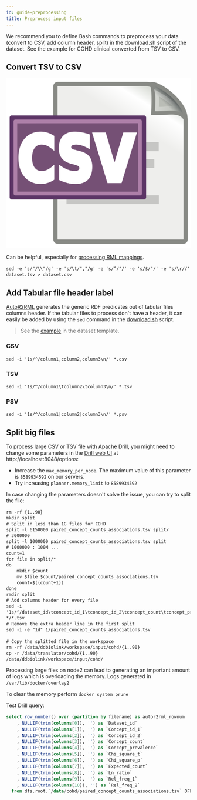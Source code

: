 ```yaml
---
id: guide-preprocessing
title: Preprocess input files
---
```


We recommend you to define Bash commands to preprocess your data (convert to CSV, add column header, split) in the download.sh script of the dataset. See the example for COHD clinical converted from TSV to CSV.

## Convert TSV to CSV

![](/img/csv-logo.png)

Can be helpful, especially for [processing RML mappings](/docs/d2s-rml).

```shell
sed -e 's/"/\\"/g' -e 's/\t/","/g' -e 's/^/"/' -e 's/$/"/' -e 's/\r//' dataset.tsv > dataset.csv
```

## Add Tabular file header label

[AutoR2RML](https://github.com/MaastrichtU-IDS/AutoR2RML) generates the generic RDF predicates out of tabular files columns header. If the tabular files to process don't have a header, it can easily be added by using the `sed` command in the [download.sh](https://github.com/MaastrichtU-IDS/d2s-core/blob/master/support/template/dataset/download/download_examples.sh#L68) script.

> See the [example](https://github.com/MaastrichtU-IDS/d2s-core/blob/master/support/template/dataset/download/download_examples.sh#L68) in the dataset template.

### CSV

```shell
sed -i '1s/^/column1,column2,column3\n/' *.csv
```

### TSV

```shell
sed -i '1s/^/column1\tcolumn2\tcolumn3\n/' *.tsv
```

### PSV

```shell
sed -i '1s/^/column1|column2|column3\n/' *.psv
```

## Split big files

To process large CSV or TSV file with Apache Drill, you might need to change some parameters in the [Drill web UI](http://localhost:8048/options) at http://localhost:8048/options:

*  Increase the `max_memory_per_node`. The maximum value of this parameter is `8589934592` on our servers.
* Try increasing `planner.memory_limit` to `8589934592`

In case changing the parameters doesn't solve the issue, you can try to split the file:

```shell
rm -rf {1..90}
mkdir split
# Split in less than 1G files for COHD
split -l 6150000 paired_concept_counts_associations.tsv split/
# 3000000
split -l 1000000 paired_concept_counts_associations.tsv split
# 1000000 : 100M ...
count=1
for file in split/*
do
	mkdir $count
	mv $file $count/paired_concept_counts_associations.tsv
	count=$((count+1))
done
rmdir split
# Add columns header for every file
sed -i '1s/^/dataset_id\tconcept_id_1\tconcept_id_2\tconcept_count\tconcept_prevalence\tchi_square_t\tchi_square_p\texpected_count\tln_ratio\trel_freq_1\trel_freq_2\n/' */*.tsv
# Remove the extra header line in the first split
sed -i -e "1d" 1/paired_concept_counts_associations.tsv

# Copy the splitted file in the workspace
rm -rf /data/ddbiolink/workspace/input/cohd/{1..90}
cp -r /data/translator/cohd/{1..90} /data/ddbiolink/workspace/input/cohd/
```

Processing large files on node2 can lead to generating an important amount of logs which is overloading the memory. Logs generated in `/var/lib/docker/overlay2`

To clear the memory perform `docker system prune`

Test Drill query:

```sql
select row_number() over (partition by filename) as autor2rml_rownum
    , NULLIF(trim(columns[0]), '') as `Dataset_id`
    , NULLIF(trim(columns[1]), '') as `Concept_id_1`
    , NULLIF(trim(columns[2]), '') as `Concept_id_2`
    , NULLIF(trim(columns[3]), '') as `Concept_count`
    , NULLIF(trim(columns[4]), '') as `Concept_prevalence`
    , NULLIF(trim(columns[5]), '') as `Chi_square_t`
    , NULLIF(trim(columns[6]), '') as `Chi_square_p`
    , NULLIF(trim(columns[7]), '') as `Expected_count`
    , NULLIF(trim(columns[8]), '') as `Ln_ratio`
    , NULLIF(trim(columns[9]), '') as `Rel_freq_1`
    , NULLIF(trim(columns[10]), '') as `Rel_freq_2`
  from dfs.root.`/data/cohd/paired_concept_counts_associations.tsv` OFFSET 1;
```


